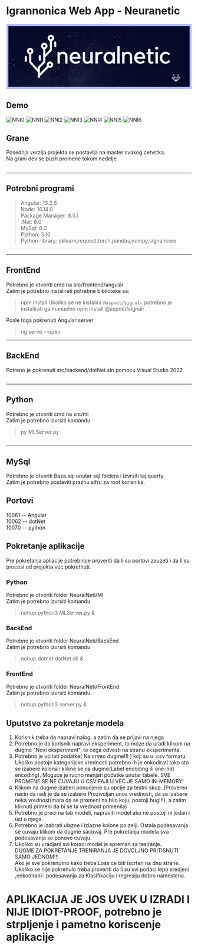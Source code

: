 # Igrannonica Web App - Neuranetic

![Logo firme](slike/neuralnetic-git.png)

## Demo

![NNI0](https://github.com/android172/Igrannonica/assets/63978434/eb227a5b-884b-4f6a-9289-c22ca4c59e22)
![NNI1](https://github.com/android172/Igrannonica/assets/63978434/ca5612c1-b75b-4001-afb4-ebae439199a3)
![NNI2](https://github.com/android172/Igrannonica/assets/63978434/97615ac2-5ca4-42ec-be18-1c2008d8da97)
![NNI3](https://github.com/android172/Igrannonica/assets/63978434/a0389985-5bcc-41f3-8574-04a577171f57)
![NNI4](https://github.com/android172/Igrannonica/assets/63978434/7ccd362d-7bfd-42c3-a3e6-1c31a8400d28)
![NNI5](https://github.com/android172/Igrannonica/assets/63978434/2ec180d1-a30d-4186-b6b5-b44bf339dc18)
![NNI6](https://github.com/android172/Igrannonica/assets/63978434/a817e1c6-3d31-4261-be19-f185f04ffa09)



## Grane
Posednja verzija projekta se postavlja na master svakog cetvrtka.<br>
Na grani dev se push promene tokom nedelje
##
---
## Potrebni programi

> Angular: 13.2.5 <br>
> Node: 16.14.0<br>
> Package Manager: 8.5.1<br>
> .Net: 6.0<br>
> MySql: 8.0<br>
> Python: 3.10<br>
> Python-library: sklearn,request,torch,pandas,numpy,signalrcore<br>
##
---
## FrontEnd

Potrebno je otvoriti cmd na src/frontend/angular<br>
Zatim je potrebno instalirati potrebne biblioteke sa:
> npm install
Ukoliko se ne instalira `@aspnet/signalr` potrebno je instalirati ga manuelno
> npm install @aspnet/signalr

Posle toga pokrenuti Angular server
>ng serve --open
---
## BackEnd

Potreno je pokrenuti src/backend/dotNet.sln pomocu Visual Studio 2022
##
---
## Python

Potrebno je otvoriti cmd na src/ml<br>
Zatim je potrebno izvrsiti komandu
> py MLServer.py
##
---
## MySql

Potrebno je otvoriti Baza.sql unutar sql foldera i izvrsiti taj querty.<br>
Zatim je potrebno postaviti praznu sifru za root korisnika.
##

## Portovi
10061 -- Angular<br>
10062 -- dotNet<br>
10070 -- python<br>
##

## Pokretanje aplikacije 
Pre pokretanja apliacije potrebnoje proveriti da li su portovi zauzeti i da li su procesi od projekta vec pokretnuti.<br>
### Python
Potrebno je otvoriti folder NeuralNeti/Ml<br>
Zatim je potrebno izvrsiti komandu
> nohup python3 MLServer.py &
###
### BackEnd
Potrebno je otvoriti folder NeuralNeti/BackEnd<br>
Zatim je potrebno izvrsiti komandu
> nohup dotnet dotNet.dll &
###
### FrontEnd
Potrebno je otvoriti folder NeuralNeti/FrontEnd<br>
Zatim je potrebno izvrsiti komandu
> nohup python3 server.py &
###
##

## Uputstvo za pokretanje modela
1. Korisnik treba da napravi nalog, a zatim da se prijavi na njega
2. Potrebno je da korisnik napravi eksperiment, to moze da uradi klikom na dugme "Novi eksperiment", to cega odvesti na stranu eksperimenta.
3. Potrebno je ucitati podatke( Na crveo dugme!!! ) koji su u .csv formatu. Ukoliko postoje kategorijske vrednosti potrebno ih je enkodirati tako sto se izabere kolona i klikne se na dugme(Label encoding ili one-hot encoding). Moguce je rucno menjati podatke unutar tabele. SVE PROMENE SE NE CUVAJU U CSV FAJLU VEC JE SAMO IN-MEMORY!
4. Klikom na dugme izaberi ponudjene su opcije za testni skup. (Proveren nacin da radi je da se izabere Prozivoljan unos vrednosti, da se izabere neka vrednost(mora da se promeni na bilo koju, postoji bug!!!), a zatim kliknuti primeni da bi se ta vrednost primenila)
5. Potrebno je preci na tab modeli, napraviti model ako ne postoji ni jedan i uci u njega.
6. Potrebno je izabrati ulazne i izlazne kolone po zelji. Ostala podesavanja se cuvaju klikom da dugme sacuvaj. Pre pokretanja modela sva podesavanja se ponovo cuvaju.
7. Ukoliko su uradjeni svi koraci model je spreman za tesiranje.<br>
DUGME ZA POKRETANJE TRENIRANJA JE DOVOLJNO PRITISNUTI SAMO JEDNOM!!!<br>
Ako je sve pokrenutno kako treba Loss ce biti iscrtan na dnu strane. Ukoliko se nije pokrenulo treba proveriti da li su svi podaci lepo sredjeni ,enkodirani i podesavanja za Klasifikaciju i regresiju dobro namestena.
##

# APLIKACIJA JE JOS UVEK U IZRADI I NIJE IDIOT-PROOF, potrebno je strpljenje i pametno koriscenje aplikacije
